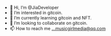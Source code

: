 - 👋 Hi, I’m @JiaDeveloper
- 👀 I’m interested in gitcoin.
- 🌱 I’m currently learning gitcoin and NFT.
- 💞️ I’m looking to collaborate on gitcoin.
- 📫 How to reach me ...musicgirlmedia@qq.com

<!---
JiaDeveloper/JiaDeveloper is a ✨ special ✨ repository because its `README.md` (this file) appears on your GitHub profile.
You can click the Preview link to take a look at your changes.
--->
